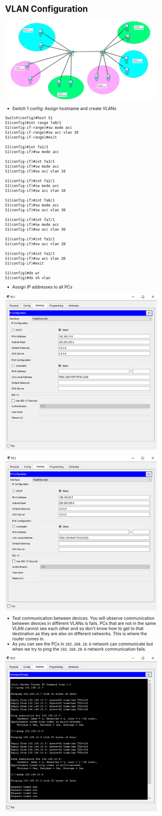 # VLAN Configuration

![network topology](https://github.com/cyb3rv1k1ng/CCNA-LABS/blob/main/VLAN%20Configuration/network%20topology.png)



- Switch 1 config: Assign hostname and create VLANs
```
Switch(config)#host S1
S1(config)#int range fa0/1
S1(config-if-range)#sw mode acc
S1(config-if-range)#sw acc vlan 10
S1(config-if-range)#exit

S1(config)#int fa1/1
S1(config-if)#sw mode acc

S1(config-if)#int fa3/1
S1(config-if)#sw mode acc
S1(config-if)#sw acc vlan 10

S1(config-if)#int fa2/1
S1(config-if)#sw mode acc
S1(config-if)#sw acc vlan 10

S1(config-if)#int fa6/1
S1(config-if)#sw mode acc
S1(config-if)#sw acc vlan 30

S1(config-if)#int fa7/1
S1(config-if)#sw mode acc
S1(config-if)#sw acc vlan 30

S1(config-if)#int fa3/1
S1(config-if)#sw acc vlan 20

S1(config-if)#int fa2/1
S1(config-if)#sw acc vlan 20
S1(config-if)#exit

S1(config)#do wr
S1(config)#do sh vlan
```

- Assign IP addresses to all PCs

![IP Assignment](https://github.com/cyb3rv1k1ng/CCNA-LABS/blob/main/VLAN%20Configuration/IP%20configuration%201.png)

![IP Assignment](https://github.com/cyb3rv1k1ng/CCNA-LABS/blob/main/VLAN%20Configuration/IP%20configuration%202.png)

- Test communication between devices. You will observe communication between devices in different VLANs is fails. PCs that are not in the same VLAN cannot see each other and so don't know how to get to that destination as they are also on different networks. This is where the router comes in.
- As you can see the PCs in `192.168.10.0` network can communicate but when we try to ping the `192.168.20.0` network communication fails.

![Test communication](https://github.com/cyb3rv1k1ng/CCNA-LABS/blob/main/VLAN%20Configuration/ping%20test.png)


